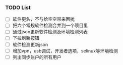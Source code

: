 ### TODO List

- [ ] 软件更名，不与给空空带来困扰
- [ ] 把六个常规软件检测合并到一个项目里
- [ ] 通过json更新软件检测及环境检测列表
- [ ] 下拉刷新按钮
- [ ] 软件检测更新json
- [ ] 增加vpn，usb调试，开发者选项，selinux等环境检测
- [ ] 列出同步账户的所有用户
